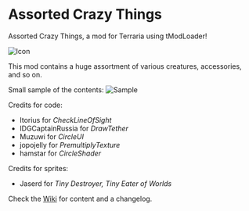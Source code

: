 # Assorted Crazy Things
Assorted Crazy Things, a mod for Terraria using tModLoader!

![Icon](https://raw.githubusercontent.com/Werebearguy/AssortedCrazyThings/master/icon.png)

This mod contains a huge assortment of various creatures, accessories, and so on.

Small sample of the contents:
![Sample](https://raw.githubusercontent.com/Werebearguy/AssortedCrazyThings/master/sample.png)

Credits for code:
 * Itorius for *CheckLineOfSight*
 * IDGCaptainRussia for *DrawTether*
 * Muzuwi for *CircleUI*
 * jopojelly for *PremultiplyTexture*
 * hamstar for *CircleShader*

Credits for sprites:
 * Jaserd for *Tiny Destroyer, Tiny Eater of Worlds*

Check the [Wiki](https://github.com/Werebearguy/AssortedCrazyThings/wiki) for content and a changelog.
